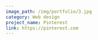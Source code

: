 ```yaml
---
image_path: /img/portfolio/3.jpg
category: Web design
project_name: Pinterest
link: https://pinterest.com
---
```

